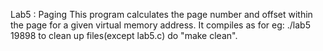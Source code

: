 Lab5 : Paging
This program calculates the page number and offset within the page for a given virtual memory address.
It compiles as for eg: ./lab5 19898
to clean up files(except lab5.c) do "make clean".
